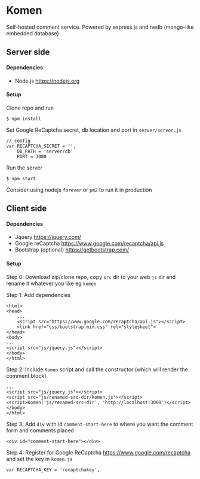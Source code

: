 # Komen

Self-hosted comment service. Powered by express.js and nedb (mongo-like embedded database)

## Server side

#### Dependencies

* Node.js https://nodejs.org

#### Setup

Clone repo and run

```
$ npm install
```

Set Google ReCaptcha secret, db location and port in `server/server.js`

```
// config
var RECAPTCHA_SECRET = '',
    DB_PATH = 'server/db'
    PORT = 3000
```

Run the server

```
$ npm start
```

Consider using nodejs `forever` or `pm2` to run it in production



## Client side

#### Dependencies

* Jquery https://jquery.com/
* Google reCaptcha https://www.google.com/recaptcha/api.js
* Bootstrap (optional) https://getbootstrap.com/

#### Setup

Step 0: Download zip/clone repo, copy `src` dir to your web `js` dir and rename it whatever you like eg `komen`

Step 1: Add dependencies

```
<html>
<head>
    ...
    <script src="https://www.google.com/recaptcha/api.js"></script>
    <link href="css/bootstrap.min.css" rel="stylesheet">
</head>
<body>
...
<script src="js/jquery.js"></script>
</body>
</html>
```
Step 2: Include `Komen` script and call the constructor (which will render the comment block)

```
...
<script src="js/jquery.js"></script>
<script src="js/renamed-src-dir/komen.js"></script>
<script>Komen('js/renamed-src-dir', 'http://localhost:3000')</script>
</body>
</html>
```

Step 3: Add `div` with id `comment-start-here` to where you want the comment form and comments placed

```
<div id="comment-start-here"></div>
```

Step 4: Register for Google ReCaptcha https://www.google.com/recaptcha and set the key in `komen.js`

```
var RECAPTCHA_KEY = 'recaptchakey',
```
